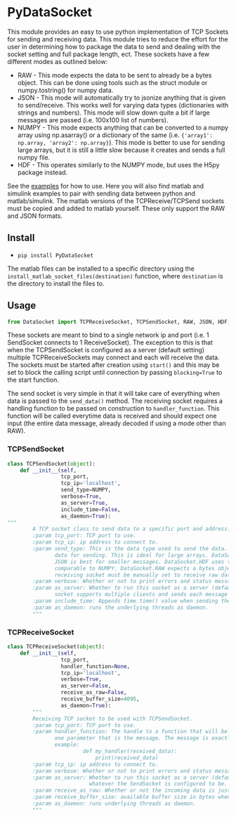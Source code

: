 # PyDataSocket
This module provides an easy to use python implementation of TCP Sockets for sending and receiving data. This module tries to reduce the effort for the user in determining how to package the data to send and dealing with the socket setting and full package length, ect. These sockets have a few different modes as outlined below:

 - RAW - This mode expects the data to be sent to already be a bytes object. This can be done using tools such as the struct module or numpy.tostring() for numpy data.
 - JSON - This mode will automatically try to jsonize anything that is given to send/receive. This works well for varying data types (dictionaries with strings and numbers). This mode will slow down quite a bit if large messages are passed (i.e. 100x100 list of numbers).
 - NUMPY - This mode expects anything that can be converted to a numpy array using np.asarray() or a dictionary of the same (i.e. `{'array1': np.array, 'array2': np.array}`). This mode is better to use for sending large arrays, but it is still a little slow because it creates and sends a full numpy file.
 - HDF - This operates similarly to the NUMPY mode, but uses the H5py package instead.

 See the [examples](https://github.com/psomers3/PyDataSocket/tree/master/examples) for how to use. Here you will also find matlab and simulink examples to pair with sending data between python and matlab/simulink. The matlab versions of the TCPReceive/TCPSend sockets must be copied and added to matlab yourself. These only support the RAW and JSON formats.


## Install
- ```pip install PyDataSocket```

The matlab files can be installed to a specific directory using the `install_matlab_socket_files(destination)` function, where `destination` is the directory to install the files to.

## Usage
```python
from DataSocket import TCPReceiveSocket, TCPSendSocket, RAW, JSON, HDF, NUMPY, install_matlab_socket_files
```
These sockets are meant to bind to a single network ip and port  (i.e. 1 SendSocket connects to 1 ReceiveSocket). The exception to this is that when the TCPSendSocket is configured as a server (default setting) multiple TCPReceiveSockets may connect and each will receive the data. The sockets must be started after creation using `start()` and this may be set to block the calling script until connection by passing `blocking=True` to the start function.

The send socket is very simple in that it will take care of everything when data is passed to the `send_data()` method. The receiving socket requires a handling function to be passed on construction to `handler_function`. This function will be called everytime data is received and should expect one input (the entire data message, already decoded if using a mode other than RAW).


### TCPSendSocket
```python
class TCPSendSocket(object):
    def __init__(self,
                 tcp_port,
                 tcp_ip='localhost',
                 send_type=NUMPY,
                 verbose=True,
                 as_server=True,
                 include_time=False,
                 as_daemon=True):
"""
        A TCP socket class to send data to a specific port and address.
        :param tcp_port: TCP port to use.
        :param tcp_ip: ip address to connect to.
        :param send_type: This is the data type used to send the data. DataSocket.NUMPY uses a numpy file to store the
               data for sending. This is ideal for large arrays. DataSocket.JSON converts the data to a json formatted string.
               JSON is best for smaller messages. DataSocket.HDF uses the HDF5 file format and performance is probably
               comparable to NUMPY. DataSocket.RAW expects a bytes object and sends it directly with no processing. The
               receiving socket must be manually set to receive raw data.
        :param verbose: Whether or not to print errors and status messages.
        :param as_server: Whether to run this socket as a server (default: True) or client. When run as a server, the
               socket supports multiple clients and sends each message to every connected client.
        :param include_time: Appends time.time() value when sending the data message.
        :param as_daemon: runs the underlying threads as daemon.
        """
```

### TCPReceiveSocket
```python
class TCPReceiveSocket(object):
    def __init__(self,
                 tcp_port,
                 handler_function=None,
                 tcp_ip='localhost',
                 verbose=True,
                 as_server=False,
                 receive_as_raw=False,
                 receive_buffer_size=4095,
                 as_daemon=True):
        """
        Receiving TCP socket to be used with TCPSendSocket.
        :param tcp_port: TCP port to use.
        :param handler_function: The handle to a function that will be called everytime a message is received. Must take
               one parameter that is the message. The message is exactly what was sent from TCPSendSocket.
               example:
                        def my_handler(received_data):
                            print(received_data)
        :param tcp_ip: ip address to connect to.
        :param verbose: Whether or not to print errors and status messages.
        :param as_server: Whether to run this socket as a server (default: False) or client. This needs to be opposite
                          whatever the SendSocket is configured to be.
        :param receive_as_raw: Whether or not the incoming data is just raw bytes or is a predefined format (JSON, NUMPY, HDF)
        :param receive_buffer_size: available buffer size in bytes when receiving messages
        :param as_daemon: runs underlying threads as daemon.
        """
```

